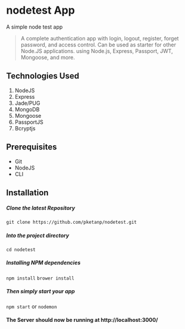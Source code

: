 # nodetest App
A simple node test app
> A complete authentication app with login, logout, register, forget password, and access control. Can be used as starter for other Node.JS applications. using Node.js, Express, Passport, JWT, Mongoose, and more. 
> 
## Technologies Used
1.  NodeJS
2.  Express
3.  Jade/PUG
4.  MongoDB
5.  Mongoose
6.  PassportJS
7.  Bcryptjs


## Prerequisites
- Git
- NodeJS
- CLI

## Installation

##### Clone the latest Repository

`git clone https://github.com/pketanp/nodetest.git`

##### Into the project directory

`cd nodetest`

##### Installing NPM dependencies

`npm install`
`brower install`

##### Then simply start your app

`npm start`
or
`nodemon`


#### The Server should now be running at http://localhost:3000/
